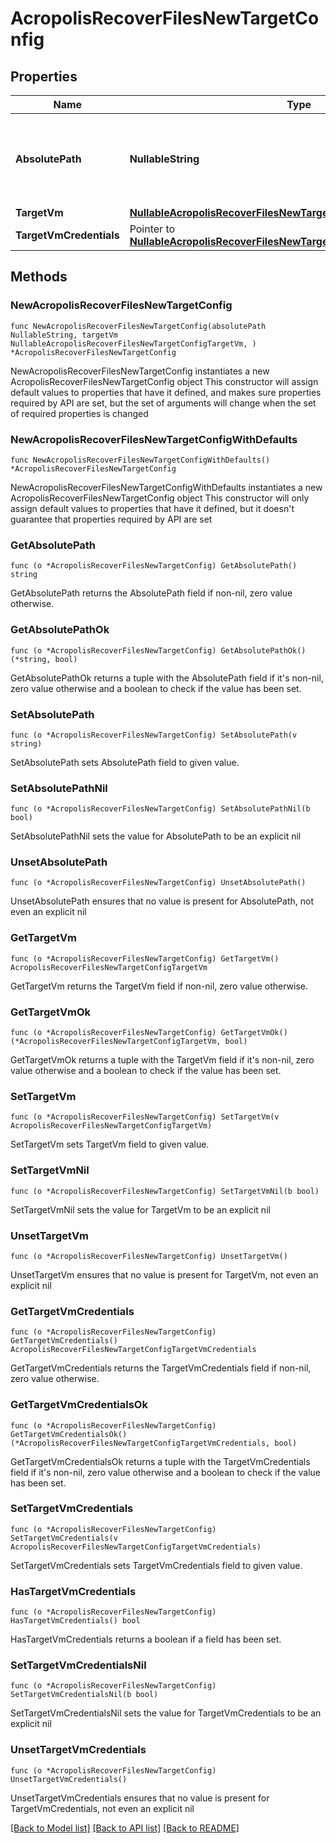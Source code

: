 # AcropolisRecoverFilesNewTargetConfig

## Properties

Name | Type | Description | Notes
------------ | ------------- | ------------- | -------------
**AbsolutePath** | **NullableString** | Specifies the absolute path location to recover files to. | 
**TargetVm** | [**NullableAcropolisRecoverFilesNewTargetConfigTargetVm**](AcropolisRecoverFilesNewTargetConfigTargetVm.md) |  | 
**TargetVmCredentials** | Pointer to [**NullableAcropolisRecoverFilesNewTargetConfigTargetVmCredentials**](AcropolisRecoverFilesNewTargetConfigTargetVmCredentials.md) |  | [optional] 

## Methods

### NewAcropolisRecoverFilesNewTargetConfig

`func NewAcropolisRecoverFilesNewTargetConfig(absolutePath NullableString, targetVm NullableAcropolisRecoverFilesNewTargetConfigTargetVm, ) *AcropolisRecoverFilesNewTargetConfig`

NewAcropolisRecoverFilesNewTargetConfig instantiates a new AcropolisRecoverFilesNewTargetConfig object
This constructor will assign default values to properties that have it defined,
and makes sure properties required by API are set, but the set of arguments
will change when the set of required properties is changed

### NewAcropolisRecoverFilesNewTargetConfigWithDefaults

`func NewAcropolisRecoverFilesNewTargetConfigWithDefaults() *AcropolisRecoverFilesNewTargetConfig`

NewAcropolisRecoverFilesNewTargetConfigWithDefaults instantiates a new AcropolisRecoverFilesNewTargetConfig object
This constructor will only assign default values to properties that have it defined,
but it doesn't guarantee that properties required by API are set

### GetAbsolutePath

`func (o *AcropolisRecoverFilesNewTargetConfig) GetAbsolutePath() string`

GetAbsolutePath returns the AbsolutePath field if non-nil, zero value otherwise.

### GetAbsolutePathOk

`func (o *AcropolisRecoverFilesNewTargetConfig) GetAbsolutePathOk() (*string, bool)`

GetAbsolutePathOk returns a tuple with the AbsolutePath field if it's non-nil, zero value otherwise
and a boolean to check if the value has been set.

### SetAbsolutePath

`func (o *AcropolisRecoverFilesNewTargetConfig) SetAbsolutePath(v string)`

SetAbsolutePath sets AbsolutePath field to given value.


### SetAbsolutePathNil

`func (o *AcropolisRecoverFilesNewTargetConfig) SetAbsolutePathNil(b bool)`

 SetAbsolutePathNil sets the value for AbsolutePath to be an explicit nil

### UnsetAbsolutePath
`func (o *AcropolisRecoverFilesNewTargetConfig) UnsetAbsolutePath()`

UnsetAbsolutePath ensures that no value is present for AbsolutePath, not even an explicit nil
### GetTargetVm

`func (o *AcropolisRecoverFilesNewTargetConfig) GetTargetVm() AcropolisRecoverFilesNewTargetConfigTargetVm`

GetTargetVm returns the TargetVm field if non-nil, zero value otherwise.

### GetTargetVmOk

`func (o *AcropolisRecoverFilesNewTargetConfig) GetTargetVmOk() (*AcropolisRecoverFilesNewTargetConfigTargetVm, bool)`

GetTargetVmOk returns a tuple with the TargetVm field if it's non-nil, zero value otherwise
and a boolean to check if the value has been set.

### SetTargetVm

`func (o *AcropolisRecoverFilesNewTargetConfig) SetTargetVm(v AcropolisRecoverFilesNewTargetConfigTargetVm)`

SetTargetVm sets TargetVm field to given value.


### SetTargetVmNil

`func (o *AcropolisRecoverFilesNewTargetConfig) SetTargetVmNil(b bool)`

 SetTargetVmNil sets the value for TargetVm to be an explicit nil

### UnsetTargetVm
`func (o *AcropolisRecoverFilesNewTargetConfig) UnsetTargetVm()`

UnsetTargetVm ensures that no value is present for TargetVm, not even an explicit nil
### GetTargetVmCredentials

`func (o *AcropolisRecoverFilesNewTargetConfig) GetTargetVmCredentials() AcropolisRecoverFilesNewTargetConfigTargetVmCredentials`

GetTargetVmCredentials returns the TargetVmCredentials field if non-nil, zero value otherwise.

### GetTargetVmCredentialsOk

`func (o *AcropolisRecoverFilesNewTargetConfig) GetTargetVmCredentialsOk() (*AcropolisRecoverFilesNewTargetConfigTargetVmCredentials, bool)`

GetTargetVmCredentialsOk returns a tuple with the TargetVmCredentials field if it's non-nil, zero value otherwise
and a boolean to check if the value has been set.

### SetTargetVmCredentials

`func (o *AcropolisRecoverFilesNewTargetConfig) SetTargetVmCredentials(v AcropolisRecoverFilesNewTargetConfigTargetVmCredentials)`

SetTargetVmCredentials sets TargetVmCredentials field to given value.

### HasTargetVmCredentials

`func (o *AcropolisRecoverFilesNewTargetConfig) HasTargetVmCredentials() bool`

HasTargetVmCredentials returns a boolean if a field has been set.

### SetTargetVmCredentialsNil

`func (o *AcropolisRecoverFilesNewTargetConfig) SetTargetVmCredentialsNil(b bool)`

 SetTargetVmCredentialsNil sets the value for TargetVmCredentials to be an explicit nil

### UnsetTargetVmCredentials
`func (o *AcropolisRecoverFilesNewTargetConfig) UnsetTargetVmCredentials()`

UnsetTargetVmCredentials ensures that no value is present for TargetVmCredentials, not even an explicit nil

[[Back to Model list]](../README.md#documentation-for-models) [[Back to API list]](../README.md#documentation-for-api-endpoints) [[Back to README]](../README.md)


